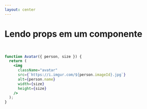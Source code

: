 ```yaml
---
layout: center
---
```


# Lendo props em um componente

<br />

```jsx
function Avatar({ person, size }) {
  return (
    <img
      className="avatar"
      src={`https://i.imgur.com/${person.imageId}.jpg`}
      alt={person.name}
      width={size}
      height={size}
    />
  );
}
```

<style>
code {
  @apply text-xl !important;
}
</style>
